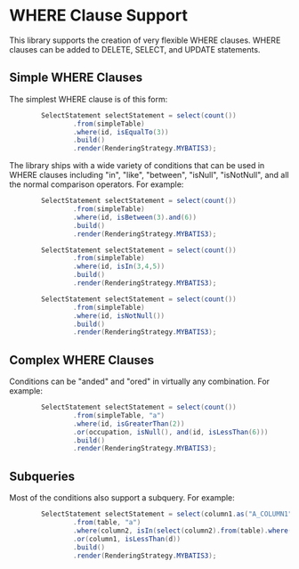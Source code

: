 # WHERE Clause Support

This library supports the creation of very flexible WHERE clauses.  WHERE clauses can be added to DELETE, SELECT,
and UPDATE statements.

## Simple WHERE Clauses

The simplest WHERE clause is of this form:

```java
        SelectStatement selectStatement = select(count())
                .from(simpleTable)
                .where(id, isEqualTo(3))
                .build()
                .render(RenderingStrategy.MYBATIS3);
```

The library ships with a wide variety of conditions that can be used in WHERE clauses including
"in", "like", "between", "isNull", "isNotNull", and all the normal comparison operators.  For example:

```java
        SelectStatement selectStatement = select(count())
                .from(simpleTable)
                .where(id, isBetween(3).and(6))
                .build()
                .render(RenderingStrategy.MYBATIS3);
```

```java
        SelectStatement selectStatement = select(count())
                .from(simpleTable)
                .where(id, isIn(3,4,5))
                .build()
                .render(RenderingStrategy.MYBATIS3);
```

```java
        SelectStatement selectStatement = select(count())
                .from(simpleTable)
                .where(id, isNotNull())
                .build()
                .render(RenderingStrategy.MYBATIS3);
```

## Complex WHERE Clauses

Conditions can be "anded" and "ored" in virtually any combination. For example:

```java
        SelectStatement selectStatement = select(count())
                .from(simpleTable, "a")
                .where(id, isGreaterThan(2))
                .or(occupation, isNull(), and(id, isLessThan(6)))
                .build()
                .render(RenderingStrategy.MYBATIS3);
```

## Subqueries

Most of the conditions also support a subquery.  For example:

```java
        SelectStatement selectStatement = select(column1.as("A_COLUMN1"), column2)
                .from(table, "a")
                .where(column2, isIn(select(column2).from(table).where(column2, isEqualTo(3))))
                .or(column1, isLessThan(d))
                .build()
                .render(RenderingStrategy.MYBATIS3);
```

